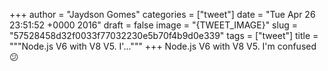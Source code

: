 
+++
author = "Jaydson Gomes"
categories = ["tweet"]
date = "Tue Apr 26 23:51:52 +0000 2016"
draft = false
image = "{TWEET_IMAGE}"
slug = "57528458d32f0033f77032230e5b70f4b9d0e339"
tags = ["tweet"]
title = """Node.js V6 with V8 V5. I'..."""
+++
Node.js V6 with V8 V5. I'm confused 😕
